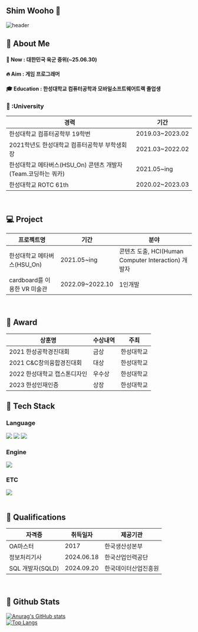## Shim Wooho 👋

<div>
  
  <!--Header-->
  ![header](https://capsule-render.vercel.app/api?type=waving&color=gradient&height=300&section=header&text=Welcome%20to%20My%20Git%20%F0%9F%A4%97)
  
</div>

<div>
  <!--Body-->
  
  ## 👀 About Me
  #### :raising_hand: Now : 대한민국 육군 중위(~25.06.30)<br/>
  #### :fire: Aim : 게임 프로그래머<br/>
  #### :mortar_board: Education : 한성대학교 컴퓨터공학과 모바일소프트웨어트랙 졸업생
  ### 🏫 :University

  | 경력                                          | 기간            |
  | --------------------------------------------- | --------------- |
  | 한성대학교 컴퓨터공학부 19학번                | 2019.03~2023.02 |
  | 2021학년도 한성대학교 컴퓨터공학부 부학생회장 | 2021.03~2022.02 |
  | 한성대학교 메타버스(HSU_On) 콘텐츠 개발자 (Team.코딩하는 쿼카) | 2021.05~ing     |
  | 한성대학교 ROTC 61th                       | 2020.02~2023.03     |
  <br/>
  
  ## 💻 Project
  |          프로젝트명                 | 기간            | 분야             |
  | --------------------------------------------- | --------------- | -------      |
  | 한성대학교 메타버스(HSU_On)                | 2021.05~ing | 콘텐츠 도출, HCI(Human Computer Interaction) 개발자               |
  | cardboard를 이용한 VR 미술관 | 2022.09~2022.10 | 1인개발                          |
  <br/>

  ## 🥇 Award
  | 상훈명                       | 수상내역               | 주최                      |
| ---------------------------- | ---------------------- | ------------------------- |
| 2021 한성공학경진대회        | 금상                   | 한성대학교                |
| 2021 C&C창의융합경진대회     | 대상                   | 한성대학교                |
| 2022 한성대학교 캡스톤디자인 | 우수상                 | 한성대학교                |
| 2023 한성인재인증            | 상장 | 한성대학교                |

  ## 🧱 Tech Stack
  ### Language
  <!--Python-->
  <img src="https://img.shields.io/badge/Python-3776AB?style=flat-square&logo=Python&logoColor=white"/>
  <!--C++-->
  <img src="https://img.shields.io/badge/c++-00599C?style=for-the-badge&logo=c%2B%2B&logoColor=white">
  <!--C#-->
  <img src="https://img.shields.io/badge/csharp-239120?style=for-the-badge&logo=c sharp&logoColor=white">
  <br/>
  
  ### Engine
  <!--Unity-->
  <img src="https://img.shields.io/badge/Unity-FFFFFF?style=for-the-badge&logo=Unity&logoColor=black">
  <br/>
  
  ### ETC
  <!--MySQL-->
  <img src="https://img.shields.io/badge/MySQL-4479A1?style=flat-square&logo=MySQL&logoColor=white"/>
  <br/>
  <br/>

  ## 📔 Qualifications
  |          자격증                 | 취득일자            | 제공기관             |
  | --------------------------------------------- | --------------- | -------      |
  | OA마스터  |2017 | 한국생산성본부|
  | 정보처리기사                | 2024.06.18 | 한국산업인력공단               |
  | SQL 개발자(SQLD) | 2024.09.20 | 한국데이터산업진흥원       |
  <br/>
  
  ## 🤔 Github Stats
  [![Anurag's GitHub stats](https://github-readme-stats.vercel.app/api?username=woohozang)](https://github.com/anuraghazra/github-readme-stats)
  <br/>
  [![Top Langs](https://github-readme-stats.vercel.app/api/top-langs/?username=woohozang)](https://github.com/anuraghazra/github-readme-stats)
  
</div>

<!--
**Jiyu-Kim/Jiyu-Kim** is a ✨ _special_ ✨ repository because its `README.md` (this file) appears on your GitHub profile.

Here are some ideas to get you started:
- Hi there 👋
- 🔭 I’m currently working on ...
- 🌱 I’m currently learning ...
- 👯 I’m looking to collaborate on ...
- 🤔 I’m looking for help with ...
- 💬 Ask me about ...
- 📫 How to reach me: ...
- 😄 Pronouns: ...
- ⚡ Fun fact: ...
-->
